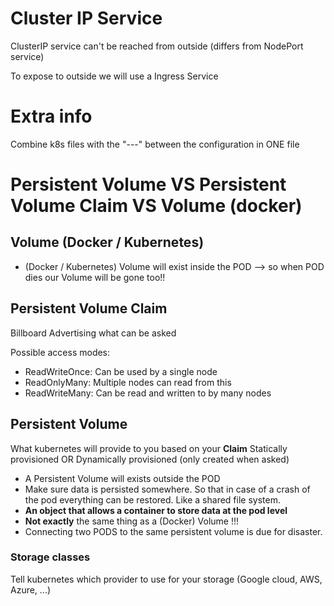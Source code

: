 # Cluster IP Service
ClusterIP service can't be reached from outside (differs from NodePort service)

To expose to outside we will use a Ingress Service

# Extra info
Combine k8s files with the "---" between the configuration in ONE file

# Persistent Volume VS Persistent Volume Claim  VS Volume (docker)
## Volume (Docker / Kubernetes)
* (Docker / Kubernetes) Volume will exist inside the POD --> so when POD dies our Volume will be gone too!!
## Persistent Volume Claim
Billboard Advertising what can be asked

Possible access modes:
* ReadWriteOnce: Can be used by a single node
* ReadOnlyMany: Multiple nodes can read from this
* ReadWriteMany: Can be read and written to by many nodes

## Persistent Volume
What kubernetes will provide to you based on your <b>Claim</b>
Statically provisioned
OR
Dynamically provisioned (only created when asked)
* A Persistent Volume will exists outside the POD
* Make sure data is persisted somewhere. So that in case of a crash of the pod everything can be restored. Like a shared file system.
* <b>An object that allows a container to store data at the pod level</b>
* <b>Not exactly</b> the same thing as a (Docker) Volume !!!
* Connecting two PODS to the same persistent volume is due for disaster.

### Storage classes
Tell kubernetes which provider to use for your storage (Google cloud, AWS, Azure, ...)